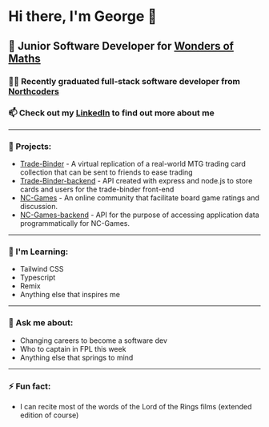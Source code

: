 # Hi there, I'm George 👋 

##  💼 Junior Software Developer for [Wonders of Maths](https://www.wondersofmaths.com/)

### 👨‍🎓 Recently graduated full-stack software developer from [Northcoders](https://northcoders.com/)

### 📫 Check out my [LinkedIn](www.linkedin.com/in/gworsnop/) to find out more about me

---

### 🔭 Projects:

-  [Trade-Binder](https://github.com/GWorsnop/trade-binder) - A virtual replication of a real-world MTG trading card collection that can be sent to friends to ease trading
-  [Trade-Binder-backend](https://github.com/GWorsnop/trade-binder-backend) - API created with express and node.js to store cards and users for the trade-binder front-end
-  [NC-Games](https://github.com/GWorsnop/fe-nc-games) - An online community that facilitate board game ratings and discussion.
- [NC-Games-backend](https://github.com/GWorsnop/nc-games) - API for the purpose of accessing application data programmatically for NC-Games.

---

### 🌱 I'm Learning:

- Tailwind CSS 
- Typescript
- Remix
- Anything else that inspires me

---

### 💬 Ask me about:

- Changing careers to become a software dev
- Who to captain in FPL this week
- Anything else that springs to mind

---

### ⚡ Fun fact: 

- I can recite most of the words of the Lord of the Rings films (extended edition of course)

